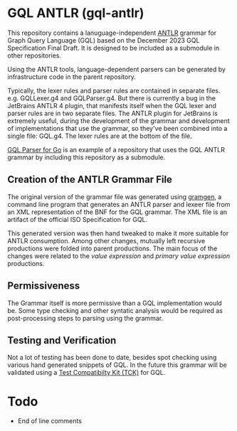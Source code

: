 # GQL ANTLR (gql-antlr)
This repository contains a lanuguage-independent [ANTLR](https://www.antlr.org/) grammar for Graph Query Language (GQL) based on the December 2023
GQL Specification Final Draft. It is designed to be included as a submodule in other
repositories.

Using the ANTLR tools, language-dependent parsers can be generated by infrastructure
code in the parent repository.

Typically, the lexer rules and parser rules are contained in separate files. e.g. GQLLexer.g4
and GQLParser.g4. But there is currently a bug in the JetBrains ANTLR 4 plugin, that
manifests itself when the GQL lexer and parser rules are in two separate files. The ANTLR
plugin for JetBrains is extremely useful, during the development of the grammar and
development of implementations that use the grammar, so they've been combined into a
single file: GQL.g4. The lexer rules are at the bottom of the file.

[GQL Parser for Go](https://github.com/mburbidg/gql-parser) is an example of a repository that uses the GQL ANTLR grammar by including this repository as a submodule.

## Creation of the ANTLR Grammar File
The original version of the grammar file was generated using [gramgen](https://github.com/mburbidg/gramgen),
a command line program that generates an ANTLR parser and lexeer file from an XML representation of the BNF for the GQL grammar. The XML file is
an artifact of the official ISO Specification for GQL.

This generated version was then hand tweaked to make it more suitable for
ANTLR consumption. Among other changes, mutually left recursive productions were folded into
parent productions. The main focus of the changes were related to the _value expression_
and _primary value expression_ productions.

## Permissiveness
The Grammar itself is more permissive than a GQL implementation would be. Some
type checking and other syntatic analysis would be required as post-processing
steps to parsing using the grammar.

## Testing and Verification
Not a lot of testing has been done to date, besides spot checking using
various hand generated snippets of GQL. In the future this grammar will be
validated using a [Test Compatibilty Kit (TCK)](https://en.wikipedia.org/wiki/Technology_Compatibility_Kit) for GQL.

# Todo
- End of line comments

